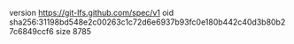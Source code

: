 version https://git-lfs.github.com/spec/v1
oid sha256:31198bd548e2c00263c1c72d6e6937b93fc0e180b442c40d3b80b27c6849ccf6
size 8785
